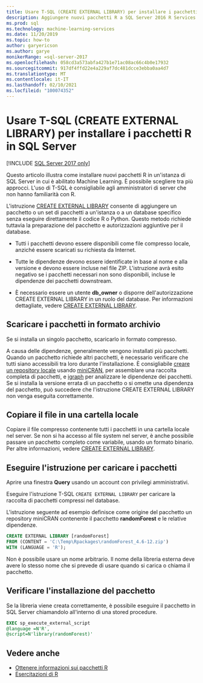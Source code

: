 ```yaml
---
title: Usare T-SQL (CREATE EXTERNAL LIBRARY) per installare i pacchetti R
description: Aggiungere nuovi pacchetti R a SQL Server 2016 R Services o a Machine Learning Services (In-Database) di SQL Server.
ms.prod: sql
ms.technology: machine-learning-services
ms.date: 11/20/2019
ms.topic: how-to
author: garyericson
ms.author: garye
monikerRange: =sql-server-2017
ms.openlocfilehash: 058cd3a573abfa427b1e71ac08ac66c4b0e17932
ms.sourcegitcommit: 917df4ffd22e4a229af7dc481dcce3ebba0aa4d7
ms.translationtype: MT
ms.contentlocale: it-IT
ms.lasthandoff: 02/10/2021
ms.locfileid: "100074352"
---
```

# <a name="use-t-sql-create-external-library-to-install-r-packages-on-sql-server"></a>Usare T-SQL (CREATE EXTERNAL LIBRARY) per installare i pacchetti R in SQL Server
[!INCLUDE [SQL Server 2017 only](../../includes/applies-to-version/sqlserver2017-only.md)]

Questo articolo illustra come installare nuovi pacchetti R in un'istanza di SQL Server in cui è abilitato Machine Learning. È possibile scegliere tra più approcci. L'uso di T-SQL è consigliabile agli amministratori di server che non hanno familiarità con R.

L'istruzione [CREATE EXTERNAL LIBRARY](../../t-sql/statements/create-external-library-transact-sql.md) consente di aggiungere un pacchetto o un set di pacchetti a un'istanza o a un database specifico senza eseguire direttamente il codice R o Python. Questo metodo richiede tuttavia la preparazione del pacchetto e autorizzazioni aggiuntive per il database.

+ Tutti i pacchetti devono essere disponibili come file compresso locale, anziché essere scaricati su richiesta da Internet.

+ Tutte le dipendenze devono essere identificate in base al nome e alla versione e devono essere incluse nel file ZIP. L'istruzione avrà esito negativo se i pacchetti necessari non sono disponibili, incluse le dipendenze dei pacchetti downstream. 

+ È necessario essere un utente **db_owner** o disporre dell'autorizzazione CREATE EXTERNAL LIBRARY in un ruolo del database. Per informazioni dettagliate, vedere [CREATE EXTERNAL LIBRARY](../../t-sql/statements/create-external-library-transact-sql.md).

## <a name="download-packages-in-archive-format"></a>Scaricare i pacchetti in formato archivio

Se si installa un singolo pacchetto, scaricarlo in formato compresso.

A causa delle dipendenze, generalmente vengono installati più pacchetti. Quando un pacchetto richiede altri pacchetti, è necessario verificare che tutti siano accessibili tra loro durante l'installazione. È consigliabile [creare un repository locale](create-a-local-package-repository-using-minicran.md) usando [miniCRAN](https://andrie.github.io/miniCRAN/), per assemblare una raccolta completa di pacchetti, e [igraph](https://igraph.org/r/) per analizzare le dipendenze dei pacchetti. Se si installa la versione errata di un pacchetto o si omette una dipendenza del pacchetto, può succedere che l'istruzione CREATE EXTERNAL LIBRARY non venga eseguita correttamente. 

## <a name="copy-the-file-to-a-local-folder"></a>Copiare il file in una cartella locale

Copiare il file compresso contenente tutti i pacchetti in una cartella locale nel server. Se non si ha accesso al file system nel server, è anche possibile passare un pacchetto completo come variabile, usando un formato binario. Per altre informazioni, vedere [CREATE EXTERNAL LIBRARY](../../t-sql/statements/create-external-library-transact-sql.md).

## <a name="run-the-statement-to-upload-packages"></a>Eseguire l'istruzione per caricare i pacchetti

Aprire una finestra **Query** usando un account con privilegi amministrativi.

Eseguire l'istruzione T-SQL `CREATE EXTERNAL LIBRARY` per caricare la raccolta di pacchetti compressi nel database.

L'istruzione seguente ad esempio definisce come origine del pacchetto un repository miniCRAN contenente il pacchetto **randomForest** e le relative dipendenze. 

```sql
CREATE EXTERNAL LIBRARY [randomForest]
FROM (CONTENT = 'C:\Temp\Rpackages\randomForest_4.6-12.zip')
WITH (LANGUAGE = 'R');
```

Non è possibile usare un nome arbitrario. Il nome della libreria esterna deve avere lo stesso nome che si prevede di usare quando si carica o chiama il pacchetto.

## <a name="verify-package-installation"></a>Verificare l'installazione del pacchetto

Se la libreria viene creata correttamente, è possibile eseguire il pacchetto in SQL Server chiamandolo all'interno di una stored procedure.
    
```sql
EXEC sp_execute_external_script
@language =N'R',
@script=N'library(randomForest)'
```

## <a name="see-also"></a>Vedere anche

+ [Ottenere informazioni sui pacchetti R](r-package-information.md)
+ [Esercitazioni di R](../tutorials/r-tutorials.md)